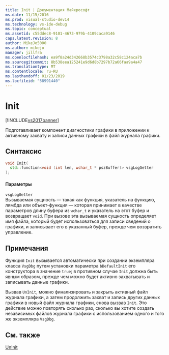 ```yaml
---
title: Init | Документация Майкрософт
ms.date: 11/15/2016
ms.prod: visual-studio-dev14
ms.technology: vs-ide-debug
ms.topic: conceptual
ms.assetid: c55ddec8-9101-4673-979b-4109caca9146
caps.latest.revision: 8
author: MikeJo5000
ms.author: mikejo
manager: jillfra
ms.openlocfilehash: ea9f8a24d342668b3574c3798a32c58c124aca7b
ms.sourcegitcommit: 8b538eea125241e9d6d8b7297b72a66faa9a4a47
ms.translationtype: MT
ms.contentlocale: ru-RU
ms.lasthandoff: 01/23/2019
ms.locfileid: "58991440"
---
```

# <a name="init"></a>Init
[!INCLUDE[vs2017banner](../includes/vs2017banner.md)]

Подготавливает компонент диагностики графики в приложении к активному захвату и записи данных графики в файл журнала графики.  
  
## <a name="syntax"></a>Синтаксис  
  
```cpp  
void Init(  
  std::function<void (int len, wchar_t * pszBuffer)> vsgLogGetter  
);  
```  
  
#### <a name="parameters"></a>Параметры  
 `vsgLogGetter`  
 Вызываемая сущность — такая как функция, указатель на функцию, лямбда или объект-функция — которая принимает в качестве параметров длину буфера из `wchar_t` и указатель на этот буфер и возвращает `void`. При вызове эта вызываемая сущность определяет имя файла, который будет использоваться для записи сведений о графики, и записывает его в указанный буфер, прежде чем возвратить управление.  
  
## <a name="remarks"></a>Примечания  
 Функция `Init` вызывается автоматически при создании экземпляра класса `VsgDbg` путем установки параметра `bDefaultInit` его конструктора в значение `true`; в противном случае `Init` должна быть явным образом, прежде чем можно будет активно захватывать и записывать данные графики.  
  
 Вызвав `UnInit`, можно финализировать и закрыть активный файл журнала графики, а затем продолжить захват и запись других данных графики в новый файл журнала графики, снова вызвав `Init`. Это действие можно повторять сколько раз, сколько вы хотите создать независимых файлов журнала графики с использованием одного и того же экземпляра `VsgDbg`.  
  
## <a name="see-also"></a>См. также  
 [UnInit](../debugger/init.md)
